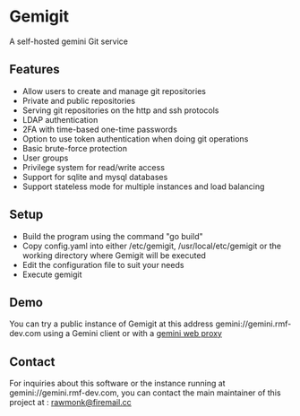 # Gemigit

A self-hosted gemini Git service

## Features

* Allow users to create and manage git repositories
* Private and public repositories
* Serving git repositories on the http and ssh protocols
* LDAP authentication
* 2FA with time-based one-time passwords
* Option to use token authentication when doing git operations
* Basic brute-force protection
* User groups
* Privilege system for read/write access
* Support for sqlite and mysql databases
* Support stateless mode for multiple instances and load balancing

## Setup

* Build the program using the command "go build"
* Copy config.yaml into either /etc/gemigit, /usr/local/etc/gemigit or the working directory where Gemigit will be executed
* Edit the configuration file to suit your needs
* Execute gemigit

## Demo

You can try a public instance of Gemigit at this address gemini://gemini.rmf-dev.com using a Gemini client or with a [gemini web proxy][0]

## Contact

For inquiries about this software or the instance running at gemini://gemini.rmf-dev.com, you can contact the main maintainer of this project at : rawmonk@firemail.cc

[0]: https://portal.mozz.us/gemini/gemini.rmf-dev.com/
